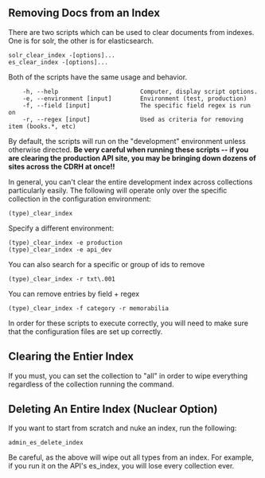 ## Removing Docs from an Index

There are two scripts which can be used to clear documents from indexes.  One is for solr, the other is for elasticsearch.

```
solr_clear_index -[options]...
es_clear_index -[options]...
```

Both of the scripts have the same usage and behavior.

```(type)_clear_index -[options]...
    -h, --help                       Computer, display script options.
    -e, --environment [input]        Environment (test, production)
    -f, --field [input]              The specific field regex is run on
    -r, --regex [input]              Used as criteria for removing item (books.*, etc)
```

By default, the scripts will run on the "development" environment unless otherwise directed.  **Be very careful when running these scripts -- if you are clearing the production API site, you may be bringing down dozens of sites across the CDRH at once!!**

In general, you can't clear the entire development index across collections particularly easily.  The following will operate only over the specific collection in the configuration environment:

```
(type)_clear_index
```

Specify a different environment:

```
(type)_clear_index -e production
(type)_clear_index -e api_dev
```

You can also search for a specific or group of ids to remove

```
(type)_clear_index -r txt\.001
```

You can remove entries by field + regex

```
(type)_clear_index -f category -r memorabilia
```

In order for these scripts to execute correctly, you will need to make sure that the configuration files are set up correctly.

## Clearing the Entier Index

If you must, you can set the collection to "all" in order to wipe everything regardless of the collection running the command.

## Deleting An Entire Index (Nuclear Option)

If you want to start from scratch and nuke an index, run the following:

```
admin_es_delete_index
```

Be careful, as the above will wipe out all types from an index.  For example, if you run it on the API's es_index, you will lose every collection ever.
